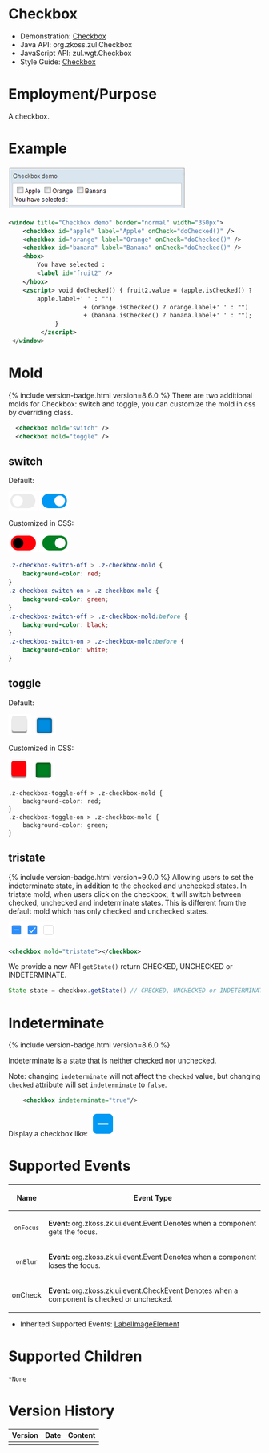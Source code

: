 

# Checkbox

- Demonstration: [Checkbox](http://www.zkoss.org/zkdemo/input/checkbox)
- Java API: <javadoc>org.zkoss.zul.Checkbox</javadoc>
- JavaScript API: <javadoc directory="jsdoc">zul.wgt.Checkbox</javadoc>
- Style Guide: [
  Checkbox]({{site.baseurl}}/zk_style_customization_guide/XUL_Component_Specification/Checkbox)

# Employment/Purpose

A checkbox.

# Example

![](/zk_component_ref/images/ZKComRef_Checkbox_Example.png)

``` xml
<window title="Checkbox demo" border="normal" width="350px">
    <checkbox id="apple" label="Apple" onCheck="doChecked()" />
    <checkbox id="orange" label="Orange" onCheck="doChecked()" />
    <checkbox id="banana" label="Banana" onCheck="doChecked()" />
    <hbox>
        You have selected :
        <label id="fruit2" />
    </hbox>
    <zscript> void doChecked() { fruit2.value = (apple.isChecked() ?
        apple.label+' ' : "") 
                     + (orange.isChecked() ? orange.label+' ' : "") 
                     + (banana.isChecked() ? banana.label+' ' : "");
             }
         </zscript>
 </window>
```

# Mold

{% include version-badge.html version=8.6.0 %} There are two additional molds for
Checkbox: switch and toggle, you can customize the mold in css by
overriding class.

``` xml
  <checkbox mold="switch" />
  <checkbox mold="toggle" />
```

## switch

Default:

![](/zk_component_ref/images/Switch-off.png) 
![](/zk_component_ref/images/Switch-on.png)

Customized in CSS:

![](/zk_component_ref/images/Switch-off-customized.png)
![](/zk_component_ref/images/Switch-on-customized.png)

``` css
.z-checkbox-switch-off > .z-checkbox-mold {
    background-color: red;
}
.z-checkbox-switch-on > .z-checkbox-mold {
    background-color: green;
}
.z-checkbox-switch-off > .z-checkbox-mold:before {
    background-color: black;
}
.z-checkbox-switch-on > .z-checkbox-mold:before {
    background-color: white;
}
```

## toggle

Default:

![](/zk_component_ref/images/Toggle-off.png) ![](/zk_component_ref/images/Toggle-on.png)

Customized in CSS:

![](/zk_component_ref/images/Toggle-off-customized.png)
![](/zk_component_ref/images/Toggle-on-customized.png)

    .z-checkbox-toggle-off > .z-checkbox-mold {
        background-color: red;
    }
    .z-checkbox-toggle-on > .z-checkbox-mold {
        background-color: green;
    }

## tristate

{% include version-badge.html version=9.0.0 %} Allowing users to set the
indeterminate state, in addition to the checked and unchecked states. In
tristate mold, when users click on the checkbox, it will switch between
checked, unchecked and indeterminate states. This is different from the
default mold which has only checked and unchecked states.

![](/zk_component_ref/images/Tristate.png)

``` xml
<checkbox mold="tristate"></checkbox>
```

We provide a new API `getState()` return CHECKED, UNCHECKED or
INDETERMINATE.

``` java
State state = checkbox.getState() // CHECKED, UNCHECKED or INDETERMINATE
```

# Indeterminate

{% include version-badge.html version=8.6.0 %}

Indeterminate is a state that is neither checked nor unchecked.

Note: changing `indeterminate` will not affect the `checked` value, but
changing `checked` attribute will set `indeterminate` to `false`.

``` xml
    <checkbox indeterminate="true"/>
```

Display a checkbox like: ![](/zk_component_ref/images/Indeterminate.png)

# Supported Events

<table>
<thead>
<tr class="header">
<th><center>
<p>Name</p>
</center></th>
<th><center>
<p>Event Type</p>
</center></th>
</tr>
</thead>
<tbody>
<tr class="odd">
<td><center>
<p><code>onFocus</code></p>
</center></td>
<td><p><strong>Event:</strong>
<javadoc>org.zkoss.zk.ui.event.Event</javadoc> Denotes when a component
gets the focus.</p></td>
</tr>
<tr class="even">
<td><center>
<p><code>onBlur</code></p>
</center></td>
<td><p><strong>Event:</strong>
<javadoc>org.zkoss.zk.ui.event.Event</javadoc> Denotes when a component
loses the focus.</p></td>
</tr>
<tr class="odd">
<td><center>
<p>onCheck</p>
</center></td>
<td><p><strong>Event:</strong>
<javadoc>org.zkoss.zk.ui.event.CheckEvent</javadoc> Denotes when a
component is checked or unchecked.</p></td>
</tr>
</tbody>
</table>

- Inherited Supported Events: [
  LabelImageElement]({{site.baseurl}}/zk_component_ref/base_components/LabelImageElement#Supported_Events)

# Supported Children

`*None`

# Version History



| Version | Date | Content |
|---------|------|---------|
|         |      |         |


